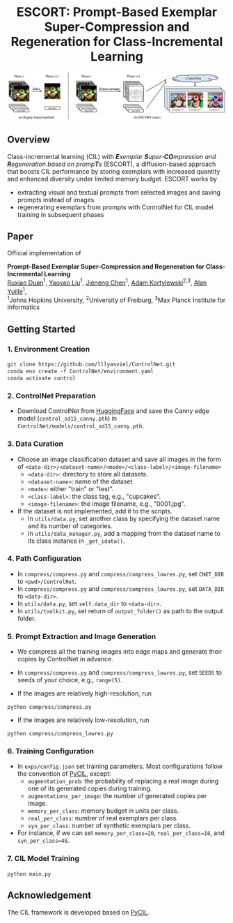 <div align="center">

  # ESCORT: Prompt-Based Exemplar Super-Compression and Regeneration for Class-Incremental Learning 

  <img src="docs/teaser.png">

</div>


## Overview

Class-incremental learning (CIL) with _**E**xemplar **S**uper-**CO**mpression and **R**egeneration based on promp**T**s_ (ESCORT), a diffusion-based approach that boosts CIL performance by storing exemplars with increased quantity and enhanced diversity under limited memory budget. ESCORT works by
- extracting visual and textual prompts from selected images and saving prompts instead of images
- regenerating exemplars from prompts with ControlNet for CIL model training in subsequent phases

## Paper
Official implementation of 

<b>Prompt-Based Exemplar Super-Compression and Regeneration for Class-Incremental Learning</b>
<br/>
[Ruxiao Duan](https://scholar.google.com/citations?hl=en&user=aG-fi1cAAAAJ)<sup>1</sup>,
[Yaoyao Liu](https://scholar.google.com/citations?hl=en&user=Uf9GqRsAAAAJ)<sup>1</sup>,
[Jieneng Chen](https://scholar.google.com/citations?hl=en&user=yLYj88sAAAAJ)<sup>1</sup>,
[Adam Kortylewski](https://scholar.google.com/citations?hl=en&user=tRLUOBIAAAAJ)<sup>2,3</sup>,
[Alan Yuille](https://scholar.google.com/citations?hl=en&user=FJ-huxgAAAAJ)<sup>1</sup>,
<br/>
<sup>1</sup>Johns Hopkins University,
<sup>2</sup>University of Freiburg,
<sup>3</sup>Max Planck Institute for Informatics

## Getting Started

### 1. Environment Creation
```
git clone https://github.com/lllyasviel/ControlNet.git
conda env create -f ControlNet/environment.yaml
conda activate control
```

### 2. ControlNet Preparation
- Download ControlNet from [HuggingFace](https://huggingface.co/lllyasviel/ControlNet/tree/main/models) and save the Canny edge model (`control_sd15_canny.pth`) in `ControlNet/models/control_sd15_canny.pth`.

### 3. Data Curation
- Choose an image classification dataset and save all images in the form of
`<data-dir>/<dataset-name>/<mode>/<class-label>/<image-filename>`
  - `<data-dir>`: directory to store all datasets.
  - `<dataset-name>`: name of the dataset.
  - `<mode>`: either "train" or "test".
  - `<class-label>`: the class tag, e.g., "cupcakes".
  - `<image-filename>`: the image filename, e.g., "0001.jpg".
- If the dataset is not implemented, add it to the scripts.
  - In `utils/data.py`, set another class by specifying the dataset name and its number of categories.
  - In `utils/data_manager.py`, add a mapping from the dataset name to its class instance in `_get_idata()`.

### 4. Path Configuration
- In `compress/compress.py` and `compress/compress_lowres.py`, set `CNET_DIR` to `<pwd>/ControlNet`.
- In `compress/compress.py` and `compress/compress_lowres.py`, set `DATA_DIR` to `<data-dir>`.
- In `utils/data.py`, set `self.data_dir` to `<data-dir>`.
- In `utils/toolkit.py`, set return of `output_folder()` as path to the output folder.

### 5. Prompt Extraction and Image Generation
- We compress all the training images into edge maps and generate their copies by ControlNet in advance.
- In `compress/compress.py` and `compress/compress_lowres.py`, set `SEEDS` to seeds of your choice, e.g., `range(5)`.

- If the images are relatively high-resolution, run
```
python compress/compress.py
```
- If the images are relatively low-resolution, run
```
python compress/compress_lowres.py
```

### 6. Training Configuration
- In `exps/config.json` set training parameters. Most configurations follow the convention of [PyCIL](https://github.com/G-U-N/PyCIL), except:
  - `augmentation_prob`: the probability of replacing a real image during one of its generated copies during training.
  - `augmentations_per_image`: the number of generated copies per image.
  - `memory_per_class`: memory budget in units per class.
  - `real_per_class`: number of real exemplars per class.
  - `syn_per_class`: number of synthetic exemplars per class.
- For instance, if we can set `memory_per_class=20`, `real_per_class=18`, and `syn_per_class=48`.

### 7. CIL Model Training
```
python main.py
```

## Acknowledgement

The CIL framework is developed based on [PyCIL](https://github.com/G-U-N/PyCIL).

